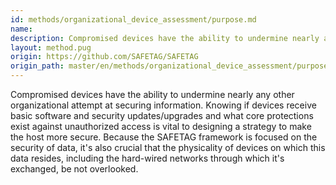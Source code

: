 ```yaml
---
id: methods/organizational_device_assessment/purpose.md
name: 
description: Compromised devices have the ability to undermine nearly any other organizational attempt at securing information. Knowing if devices receive basic software and security updates/upgrades and what core protections exist against unauthorized...
layout: method.pug
origin: https://github.com/SAFETAG/SAFETAG
origin_path: master/en/methods/organizational_device_assessment/purpose.md
---
```


Compromised devices have the ability to undermine nearly any other organizational attempt at securing information. Knowing if devices receive basic software and security updates/upgrades and what core protections exist against unauthorized access is vital to designing a strategy to make the host more secure. Because the SAFETAG framework is focused on the security of data, it's also crucial that the physicality of devices on which this data resides, including the hard-wired networks through which it's exchanged, be not overlooked.


